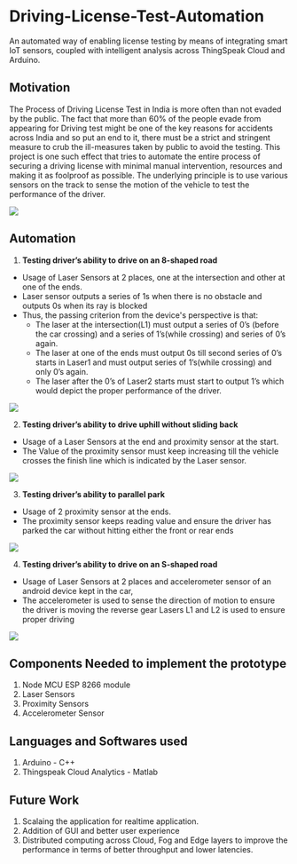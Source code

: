 # Driving-License-Test-Automation
An automated way of enabling license testing by means of integrating smart IoT sensors, coupled with intelligent analysis across ThingSpeak Cloud and Arduino.

## Motivation
The Process of Driving License Test in India is more often than not evaded by the public. The fact that more than 60% of the people evade from appearing for Driving test might be one of the key reasons for accidents across India and so put an end to it, there must be a strict and stringent measure to crub the ill-measures taken by public to avoid the testing. This project is one such effect that tries to automate the entire process of securing a driving license with minimal manual intervention, resources and making it as foolproof as possible. The underlying principle is to use various sensors on the track to sense the motion of the vehicle to test the performance of the driver.

<img src="PICTURES/MOTIVATION.png">

## Automation
1. **Testing driver’s ability to drive on an 8-shaped road**
  - Usage of Laser Sensors at 2 places, one at the intersection and other at one of the ends.
  - Laser sensor outputs a series of 1s when there is no obstacle and outputs 0s when its ray is blocked
  - Thus, the passing criterion from the device's perspective is that:
      - The laser at the intersection(L1) must output a series of 0’s (before the car crossing) and a series of 1’s(while crossing) and series of 0’s again.
      - The laser at one of the ends must output 0s till second series of 0’s starts in Laser1 and must output series of 1’s(while crossing) and only 0’s again. 
      - The laser after the 0’s of Laser2 starts must start to output 1’s which would depict the proper performance of the driver.
<img src = "PICTURES/8.png">

2. **Testing driver’s ability to drive uphill without sliding back**
  - Usage of a Laser Sensors at the end and proximity sensor at the start.
  - The Value of the proximity sensor must keep increasing till the vehicle crosses the finish line which is indicated by the Laser sensor.
<img src = "PICTURES/UPHILL.png">

3. **Testing driver’s ability to parallel park**
  - Usage of 2 proximity sensor at the ends.
  - The proximity sensor keeps reading value and ensure the driver has parked the car without hitting either the front or rear ends
<img src = "PICTURES/PARKING.png">

4. **Testing driver’s ability to drive on an S-shaped road**
  - Usage of Laser Sensors at 2 places and accelerometer sensor of an android device kept in the car, 
  - The accelerometer is used to sense the direction of motion to ensure the driver is moving the reverse gear
Lasers L1 and L2 is used to ensure proper driving
<img src = "PICTURES/S.png">

## Components Needed to implement the prototype
1. Node MCU ESP 8266 module
2. Laser Sensors
3. Proximity Sensors
4. Accelerometer Sensor

## Languages and Softwares used
1. Arduino - C++
2. Thingspeak Cloud Analytics - Matlab

## Future Work
1. Scalaing the application for realtime application.
2. Addition of GUI and better user experience
3. Distributed computing across Cloud, Fog and Edge layers to improve the performance in terms of better throughput and lower latencies.
